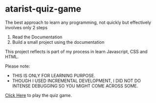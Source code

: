 # atarist-quiz-game

The best approach to learn any programming, not quickly but effectively involves only 2 steps
  1. Read the Documentation
  2. Build a small project using the documentation
  
This project reflects is part of my process in learn Javascript, CSS and HTML.

Please note: 
- THIS IS ONLY FOR LEARNING PURPOSE.
- THOUGH I USED INCREMENTAL DEVELOPMENT, I DID NOT DO INTENSE DEBUGGING SO YOU MIGHT COME ACROSS SOME.

[Click Here](https://tinotenda-alfaneti.github.io/atarist-quiz-game/) to play the quiz game.
